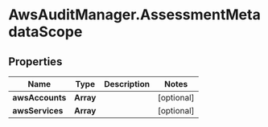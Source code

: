 # AwsAuditManager.AssessmentMetadataScope

## Properties

Name | Type | Description | Notes
------------ | ------------- | ------------- | -------------
**awsAccounts** | **Array** |  | [optional] 
**awsServices** | **Array** |  | [optional] 


